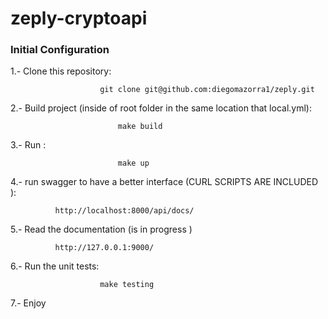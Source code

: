 # zeply-cryptoapi


### Initial Configuration


1.- Clone this repository:

                        git clone git@github.com:diegomazorra1/zeply.git

2.- Build project (inside of root folder in the same location that local.yml):
 
                            make build
                            
3.- Run :
 
                            make up
                      
                    
                    
4.- run swagger to have a better interface (CURL SCRIPTS ARE INCLUDED ):

              http://localhost:8000/api/docs/
              
              
5.- Read the documentation (is in progress )

              http://127.0.0.1:9000/

6.- Run the unit tests:
 
                        make testing
              
7.- Enjoy
              
